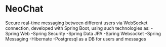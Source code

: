 # NeoChat
Secure real-time messaging between different users via WebSocket connection, developed with Spring Boot, using such technologies as:
-Spring Web
-Spring Security
-Spring Data JPA
-Spring Websocket
-Spring Messaging
-Hibernate
-Postgresql as a DB for users and messages
